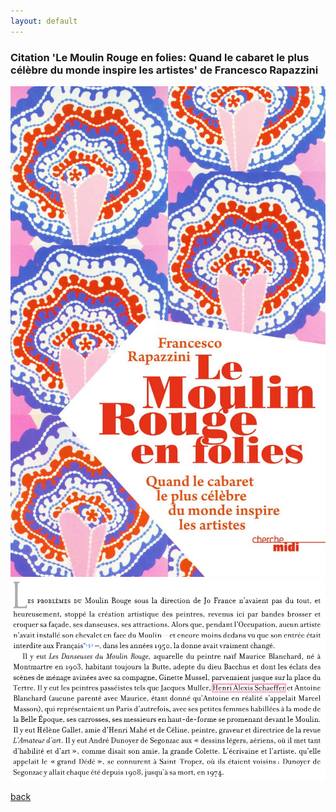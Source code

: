 ```yaml
---
layout: default
---
```





### Citation 'Le Moulin Rouge en folies: Quand le cabaret le plus célèbre du monde inspire les artistes' de Francesco Rapazzini
![Branching](/assets/20241102_henri_alexis_schaeffer_le_moulin_rouge_en_folies_rapazzini_3.jpg)
![Branching](/assets/20241102_henri_alexis_schaeffer_le_moulin_rouge_en_folies_rapazzini_2.png)

[back](./)